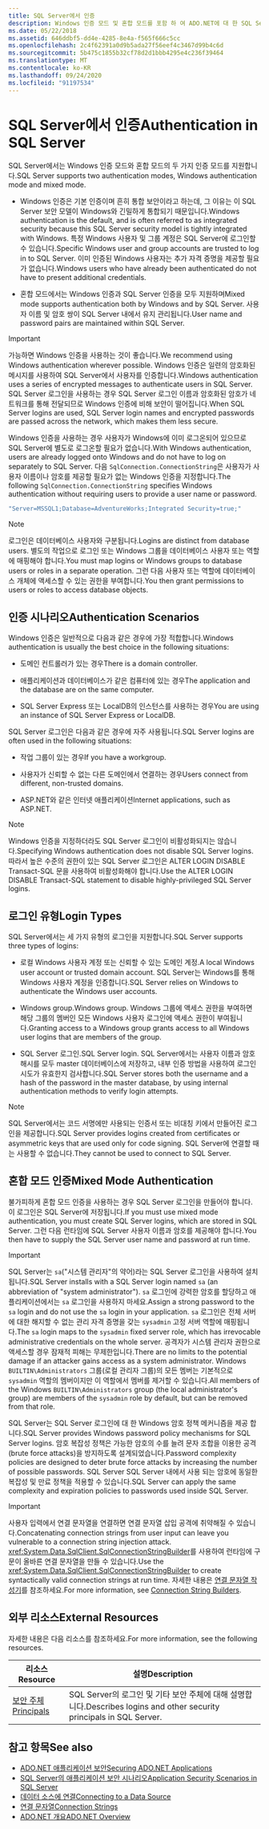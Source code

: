 ```yaml
---
title: SQL Server에서 인증
description: Windows 인증 모드 및 혼합 모드를 포함 하 여 ADO.NET에 대 한 SQL Server 인증에 대해 알아봅니다.
ms.date: 05/22/2018
ms.assetid: 646ddbf5-dd4e-4285-8e4a-f565f666c5cc
ms.openlocfilehash: 2c4f62391a0d9b5ada27f56eef4c3467d99b4c6d
ms.sourcegitcommit: 5b475c1855b32cf78d2d1bbb4295e4c236f39464
ms.translationtype: MT
ms.contentlocale: ko-KR
ms.lasthandoff: 09/24/2020
ms.locfileid: "91197534"
---
```

# <a name="authentication-in-sql-server"></a><span data-ttu-id="fe0de-103">SQL Server에서 인증</span><span class="sxs-lookup"><span data-stu-id="fe0de-103">Authentication in SQL Server</span></span>

<span data-ttu-id="fe0de-104">SQL Server에서는 Windows 인증 모드와 혼합 모드의 두 가지 인증 모드를 지원합니다.</span><span class="sxs-lookup"><span data-stu-id="fe0de-104">SQL Server supports two authentication modes, Windows authentication mode and mixed mode.</span></span>  
  
- <span data-ttu-id="fe0de-105">Windows 인증은 기본 인증이며 흔히 통합 보안이라고 하는데, 그 이유는 이 SQL Server 보안 모델이 Windows와 긴밀하게 통합되기 때문입니다.</span><span class="sxs-lookup"><span data-stu-id="fe0de-105">Windows authentication is the default, and is often referred to as integrated security because this SQL Server security model is tightly integrated with Windows.</span></span> <span data-ttu-id="fe0de-106">특정 Windows 사용자 및 그룹 계정은 SQL Server에 로그인할 수 있습니다.</span><span class="sxs-lookup"><span data-stu-id="fe0de-106">Specific Windows user and group accounts are trusted to log in to SQL Server.</span></span> <span data-ttu-id="fe0de-107">이미 인증된 Windows 사용자는 추가 자격 증명을 제공할 필요가 없습니다.</span><span class="sxs-lookup"><span data-stu-id="fe0de-107">Windows users who have already been authenticated do not have to present additional credentials.</span></span>  
  
- <span data-ttu-id="fe0de-108">혼합 모드에서는 Windows 인증과 SQL Server 인증을 모두 지원하며</span><span class="sxs-lookup"><span data-stu-id="fe0de-108">Mixed mode supports authentication both by Windows and by SQL Server.</span></span> <span data-ttu-id="fe0de-109">사용자 이름 및 암호 쌍이 SQL Server 내에서 유지 관리됩니다.</span><span class="sxs-lookup"><span data-stu-id="fe0de-109">User name and password pairs are maintained within SQL Server.</span></span>  
  
> [!IMPORTANT]
> <span data-ttu-id="fe0de-110">가능하면 Windows 인증을 사용하는 것이 좋습니다.</span><span class="sxs-lookup"><span data-stu-id="fe0de-110">We recommend using Windows authentication wherever possible.</span></span> <span data-ttu-id="fe0de-111">Windows 인증은 일련의 암호화된 메시지를 사용하여 SQL Server에서 사용자를 인증합니다.</span><span class="sxs-lookup"><span data-stu-id="fe0de-111">Windows authentication uses a series of encrypted messages to authenticate users in SQL Server.</span></span> <span data-ttu-id="fe0de-112">SQL Server 로그인을 사용하는 경우 SQL Server 로그인 이름과 암호화된 암호가 네트워크를 통해 전달되므로 Windows 인증에 비해 보안이 떨어집니다.</span><span class="sxs-lookup"><span data-stu-id="fe0de-112">When SQL Server logins are used, SQL Server login names and encrypted passwords are passed across the network, which makes them less secure.</span></span>  
  
 <span data-ttu-id="fe0de-113">Windows 인증을 사용하는 경우 사용자가 Windows에 이미 로그온되어 있으므로 SQL Server에 별도로 로그온할 필요가 없습니다.</span><span class="sxs-lookup"><span data-stu-id="fe0de-113">With Windows authentication, users are already logged onto Windows and do not have to log on separately to SQL Server.</span></span> <span data-ttu-id="fe0de-114">다음 `SqlConnection.ConnectionString`은 사용자가 사용자 이름이나 암호를 제공할 필요가 없는 Windows 인증을 지정합니다.</span><span class="sxs-lookup"><span data-stu-id="fe0de-114">The following `SqlConnection.ConnectionString` specifies Windows authentication without requiring users to provide a user name or password.</span></span>  
  
```csharp  
"Server=MSSQL1;Database=AdventureWorks;Integrated Security=true;"
```  
  
> [!NOTE]
> <span data-ttu-id="fe0de-115">로그인은 데이터베이스 사용자와 구분됩니다.</span><span class="sxs-lookup"><span data-stu-id="fe0de-115">Logins are distinct from database users.</span></span> <span data-ttu-id="fe0de-116">별도의 작업으로 로그인 또는 Windows 그룹을 데이터베이스 사용자 또는 역할에 매핑해야 합니다.</span><span class="sxs-lookup"><span data-stu-id="fe0de-116">You must map logins or Windows groups to database users or roles in a separate operation.</span></span> <span data-ttu-id="fe0de-117">그런 다음 사용자 또는 역할에 데이터베이스 개체에 액세스할 수 있는 권한을 부여합니다.</span><span class="sxs-lookup"><span data-stu-id="fe0de-117">You then grant permissions to users or roles to access database objects.</span></span>  
  
## <a name="authentication-scenarios"></a><span data-ttu-id="fe0de-118">인증 시나리오</span><span class="sxs-lookup"><span data-stu-id="fe0de-118">Authentication Scenarios</span></span>  

 <span data-ttu-id="fe0de-119">Windows 인증은 일반적으로 다음과 같은 경우에 가장 적합합니다.</span><span class="sxs-lookup"><span data-stu-id="fe0de-119">Windows authentication is usually the best choice in the following situations:</span></span>  
  
- <span data-ttu-id="fe0de-120">도메인 컨트롤러가 있는 경우</span><span class="sxs-lookup"><span data-stu-id="fe0de-120">There is a domain controller.</span></span>  
  
- <span data-ttu-id="fe0de-121">애플리케이션과 데이터베이스가 같은 컴퓨터에 있는 경우</span><span class="sxs-lookup"><span data-stu-id="fe0de-121">The application and the database are on the same computer.</span></span>  
  
- <span data-ttu-id="fe0de-122">SQL Server Express 또는 LocalDB의 인스턴스를 사용하는 경우</span><span class="sxs-lookup"><span data-stu-id="fe0de-122">You are using an instance of SQL Server Express or LocalDB.</span></span>  
  
 <span data-ttu-id="fe0de-123">SQL Server 로그인은 다음과 같은 경우에 자주 사용됩니다.</span><span class="sxs-lookup"><span data-stu-id="fe0de-123">SQL Server logins are often used in the following situations:</span></span>  
  
- <span data-ttu-id="fe0de-124">작업 그룹이 있는 경우</span><span class="sxs-lookup"><span data-stu-id="fe0de-124">If you have a workgroup.</span></span>  
  
- <span data-ttu-id="fe0de-125">사용자가 신뢰할 수 없는 다른 도메인에서 연결하는 경우</span><span class="sxs-lookup"><span data-stu-id="fe0de-125">Users connect from different, non-trusted domains.</span></span>  
  
- <span data-ttu-id="fe0de-126">ASP.NET와 같은 인터넷 애플리케이션</span><span class="sxs-lookup"><span data-stu-id="fe0de-126">Internet applications, such as ASP.NET.</span></span>  
  
> [!NOTE]
> <span data-ttu-id="fe0de-127">Windows 인증을 지정하더라도 SQL Server 로그인이 비활성화되지는 않습니다.</span><span class="sxs-lookup"><span data-stu-id="fe0de-127">Specifying Windows authentication does not disable SQL Server logins.</span></span> <span data-ttu-id="fe0de-128">따라서 높은 수준의 권한이 있는 SQL Server 로그인은 ALTER LOGIN DISABLE Transact-SQL 문을 사용하여 비활성화해야 합니다.</span><span class="sxs-lookup"><span data-stu-id="fe0de-128">Use the ALTER LOGIN DISABLE Transact-SQL statement to disable highly-privileged SQL Server logins.</span></span>  
  
## <a name="login-types"></a><span data-ttu-id="fe0de-129">로그인 유형</span><span class="sxs-lookup"><span data-stu-id="fe0de-129">Login Types</span></span>  

 <span data-ttu-id="fe0de-130">SQL Server에서는 세 가지 유형의 로그인을 지원합니다.</span><span class="sxs-lookup"><span data-stu-id="fe0de-130">SQL Server supports three types of logins:</span></span>  
  
- <span data-ttu-id="fe0de-131">로컬 Windows 사용자 계정 또는 신뢰할 수 있는 도메인 계정.</span><span class="sxs-lookup"><span data-stu-id="fe0de-131">A local Windows user account or trusted domain account.</span></span> <span data-ttu-id="fe0de-132">SQL Server는 Windows를 통해 Windows 사용자 계정을 인증합니다.</span><span class="sxs-lookup"><span data-stu-id="fe0de-132">SQL Server relies on Windows to authenticate the Windows user accounts.</span></span>  
  
- <span data-ttu-id="fe0de-133">Windows group.</span><span class="sxs-lookup"><span data-stu-id="fe0de-133">Windows group.</span></span> <span data-ttu-id="fe0de-134">Windows 그룹에 액세스 권한을 부여하면 해당 그룹의 멤버인 모든 Windows 사용자 로그인에 액세스 권한이 부여됩니다.</span><span class="sxs-lookup"><span data-stu-id="fe0de-134">Granting access to a Windows group grants access to all Windows user logins that are members of the group.</span></span>  
  
- <span data-ttu-id="fe0de-135">SQL Server 로그인.</span><span class="sxs-lookup"><span data-stu-id="fe0de-135">SQL Server login.</span></span> <span data-ttu-id="fe0de-136">SQL Server에서는 사용자 이름과 암호 해시를 모두 master 데이터베이스에 저장하고, 내부 인증 방법을 사용하여 로그인 시도가 유효한지 검사합니다.</span><span class="sxs-lookup"><span data-stu-id="fe0de-136">SQL Server stores both the username and a hash of the password in the master database, by using internal authentication methods to verify login attempts.</span></span>  
  
> [!NOTE]
> <span data-ttu-id="fe0de-137">SQL Server에서는 코드 서명에만 사용되는 인증서 또는 비대칭 키에서 만들어진 로그인을 제공합니다.</span><span class="sxs-lookup"><span data-stu-id="fe0de-137">SQL Server provides logins created from certificates or asymmetric keys that are used only for code signing.</span></span> <span data-ttu-id="fe0de-138">SQL Server에 연결할 때는 사용할 수 없습니다.</span><span class="sxs-lookup"><span data-stu-id="fe0de-138">They cannot be used to connect to SQL Server.</span></span>  
  
## <a name="mixed-mode-authentication"></a><span data-ttu-id="fe0de-139">혼합 모드 인증</span><span class="sxs-lookup"><span data-stu-id="fe0de-139">Mixed Mode Authentication</span></span>  

 <span data-ttu-id="fe0de-140">불가피하게 혼합 모드 인증을 사용하는 경우 SQL Server 로그인을 만들어야 합니다. 이 로그인은 SQL Server에 저장됩니다.</span><span class="sxs-lookup"><span data-stu-id="fe0de-140">If you must use mixed mode authentication, you must create SQL Server logins, which are stored in SQL Server.</span></span> <span data-ttu-id="fe0de-141">그런 다음 런타임에 SQL Server 사용자 이름과 암호를 제공해야 합니다.</span><span class="sxs-lookup"><span data-stu-id="fe0de-141">You then have to supply the SQL Server user name and password at run time.</span></span>  
  
> [!IMPORTANT]
> <span data-ttu-id="fe0de-142">SQL Server는 `sa`("시스템 관리자"의 약어)라는 SQL Server 로그인을 사용하여 설치됩니다.</span><span class="sxs-lookup"><span data-stu-id="fe0de-142">SQL Server installs with a SQL Server login named `sa` (an abbreviation of "system administrator").</span></span> <span data-ttu-id="fe0de-143">`sa` 로그인에 강력한 암호를 할당하고 애플리케이션에서는 `sa` 로그인을 사용하지 마세요.</span><span class="sxs-lookup"><span data-stu-id="fe0de-143">Assign a strong password to the `sa` login and do not use the `sa` login in your application.</span></span> <span data-ttu-id="fe0de-144">`sa` 로그인은 전체 서버에 대한 해지할 수 없는 관리 자격 증명을 갖는 `sysadmin` 고정 서버 역할에 매핑됩니다.</span><span class="sxs-lookup"><span data-stu-id="fe0de-144">The `sa` login maps to the `sysadmin` fixed server role, which has irrevocable administrative credentials on the whole server.</span></span> <span data-ttu-id="fe0de-145">공격자가 시스템 관리자 권한으로 액세스할 경우 잠재적 피해는 무제한입니다.</span><span class="sxs-lookup"><span data-stu-id="fe0de-145">There are no limits to the potential damage if an attacker gains access as a system administrator.</span></span> <span data-ttu-id="fe0de-146">Windows `BUILTIN\Administrators` 그룹(로컬 관리자 그룹)의 모든 멤버는 기본적으로 `sysadmin` 역할의 멤버이지만 이 역할에서 멤버를 제거할 수 있습니다.</span><span class="sxs-lookup"><span data-stu-id="fe0de-146">All members of the Windows `BUILTIN\Administrators` group (the local administrator's group) are members of the `sysadmin` role by default, but can be removed from that role.</span></span>  
  
 <span data-ttu-id="fe0de-147">SQL Server는 SQL Server 로그인에 대 한 Windows 암호 정책 메커니즘을 제공 합니다.</span><span class="sxs-lookup"><span data-stu-id="fe0de-147">SQL Server provides Windows password policy mechanisms for SQL Server logins.</span></span> <span data-ttu-id="fe0de-148">암호 복잡성 정책은 가능한 암호의 수를 늘려 문자 조합을 이용한 공격(brute force attacks)을 방지하도록 설계되었습니다.</span><span class="sxs-lookup"><span data-stu-id="fe0de-148">Password complexity policies are designed to deter brute force attacks by increasing the number of possible passwords.</span></span> <span data-ttu-id="fe0de-149">SQL Server SQL Server 내에서 사용 되는 암호에 동일한 복잡성 및 만료 정책을 적용할 수 있습니다.</span><span class="sxs-lookup"><span data-stu-id="fe0de-149">SQL Server can apply the same complexity and expiration policies to passwords used inside SQL Server.</span></span>  
  
> [!IMPORTANT]
> <span data-ttu-id="fe0de-150">사용자 입력에서 연결 문자열을 연결하면 연결 문자열 삽입 공격에 취약해질 수 있습니다.</span><span class="sxs-lookup"><span data-stu-id="fe0de-150">Concatenating connection strings from user input can leave you vulnerable to a connection string injection attack.</span></span> <span data-ttu-id="fe0de-151"><xref:System.Data.SqlClient.SqlConnectionStringBuilder>를 사용하여 런타임에 구문이 올바른 연결 문자열을 만들 수 있습니다.</span><span class="sxs-lookup"><span data-stu-id="fe0de-151">Use the <xref:System.Data.SqlClient.SqlConnectionStringBuilder> to create syntactically valid connection strings at run time.</span></span> <span data-ttu-id="fe0de-152">자세한 내용은 [연결 문자열 작성기](../connection-string-builders.md)를 참조하세요.</span><span class="sxs-lookup"><span data-stu-id="fe0de-152">For more information, see [Connection String Builders](../connection-string-builders.md).</span></span>  
  
## <a name="external-resources"></a><span data-ttu-id="fe0de-153">외부 리소스</span><span class="sxs-lookup"><span data-stu-id="fe0de-153">External Resources</span></span>  

 <span data-ttu-id="fe0de-154">자세한 내용은 다음 리소스를 참조하세요.</span><span class="sxs-lookup"><span data-stu-id="fe0de-154">For more information, see the following resources.</span></span>  
  
|<span data-ttu-id="fe0de-155">리소스</span><span class="sxs-lookup"><span data-stu-id="fe0de-155">Resource</span></span>|<span data-ttu-id="fe0de-156">설명</span><span class="sxs-lookup"><span data-stu-id="fe0de-156">Description</span></span>|  
|--------------|-----------------|  
|[<span data-ttu-id="fe0de-157">보안 주체</span><span class="sxs-lookup"><span data-stu-id="fe0de-157">Principals</span></span>](/sql/relational-databases/security/authentication-access/principals-database-engine)|<span data-ttu-id="fe0de-158">SQL Server의 로그인 및 기타 보안 주체에 대해 설명합니다.</span><span class="sxs-lookup"><span data-stu-id="fe0de-158">Describes logins and other security principals in SQL Server.</span></span>|  
  
## <a name="see-also"></a><span data-ttu-id="fe0de-159">참고 항목</span><span class="sxs-lookup"><span data-stu-id="fe0de-159">See also</span></span>

- [<span data-ttu-id="fe0de-160">ADO.NET 애플리케이션 보안</span><span class="sxs-lookup"><span data-stu-id="fe0de-160">Securing ADO.NET Applications</span></span>](../securing-ado-net-applications.md)
- [<span data-ttu-id="fe0de-161">SQL Server의 애플리케이션 보안 시나리오</span><span class="sxs-lookup"><span data-stu-id="fe0de-161">Application Security Scenarios in SQL Server</span></span>](application-security-scenarios-in-sql-server.md)
- [<span data-ttu-id="fe0de-162">데이터 소스에 연결</span><span class="sxs-lookup"><span data-stu-id="fe0de-162">Connecting to a Data Source</span></span>](../connecting-to-a-data-source.md)
- [<span data-ttu-id="fe0de-163">연결 문자열</span><span class="sxs-lookup"><span data-stu-id="fe0de-163">Connection Strings</span></span>](../connection-strings.md)
- [<span data-ttu-id="fe0de-164">ADO.NET 개요</span><span class="sxs-lookup"><span data-stu-id="fe0de-164">ADO.NET Overview</span></span>](../ado-net-overview.md)
